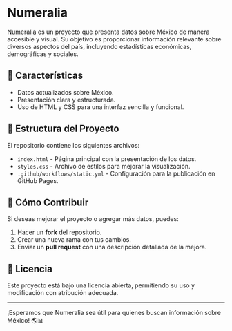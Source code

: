 # Numeralia

Numeralia es un proyecto que presenta datos sobre México de manera accesible y visual. Su objetivo es proporcionar información relevante sobre diversos aspectos del país, incluyendo estadísticas económicas, demográficas y sociales.

## 🚀 Características

- Datos actualizados sobre México.
- Presentación clara y estructurada.
- Uso de HTML y CSS para una interfaz sencilla y funcional.

## 📂 Estructura del Proyecto

El repositorio contiene los siguientes archivos:

- `index.html` - Página principal con la presentación de los datos.
- `styles.css` - Archivo de estilos para mejorar la visualización.
- `.github/workflows/static.yml` - Configuración para la publicación en GitHub Pages.

## 📌 Cómo Contribuir

Si deseas mejorar el proyecto o agregar más datos, puedes:

1. Hacer un **fork** del repositorio.
2. Crear una nueva rama con tus cambios.
3. Enviar un **pull request** con una descripción detallada de la mejora.

## 📄 Licencia

Este proyecto está bajo una licencia abierta, permitiendo su uso y modificación con atribución adecuada.

---

¡Esperamos que Numeralia sea útil para quienes buscan información sobre México! 🌎📊
